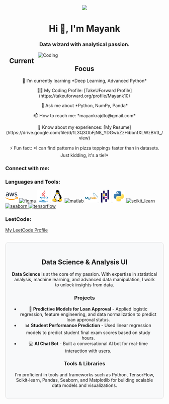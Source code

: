 <p align="center">
  <img src="https://i958.photobucket.com/albums/ae69/skwiglymagazine/Banner_JodieHaslam_zpsaqvmhrfw.gif">
</p>

<h1 align="center">Hi 👋, I'm Mayank</h1>
<h3 align="center">Data wizard with analytical passion.</h3>

<img align="right" alt="Coding" width="400" src="https://i0.wp.com/www.sciencenews.org/wp-content/uploads/2023/04/040823_chatgpt_feat.gif?fit=1024%2C576&amp;ssl=1">

<div align="center">
  <h2>Current Focus</h2>
  <p>🌱 I’m currently learning *Deep Learning, Advanced Python*</p>
  <p>👨‍💻 My Coding Profile: [TakeUForward Profile](https://takeuforward.org/profile/Mayank10)</p>
  <p>💬 Ask me about *Python, NumPy, Panda*</p>
  <p>📫 How to reach me: *mayankrajdto@gmail.com*</p>
  <p>📄 Know about my experiences: [My Resume](https://drive.google.com/file/d/1L3Q3ObFjN8_YDGwbZzHibbnfXLWzBV3_/view)</p>
  <p>⚡ Fun fact: *I can find patterns in pizza toppings faster than in datasets. Just kidding, it's a tie!*</p>
</div>

<h3 align="left">Connect with me:</h3>
<p align="left">
  <!-- Social Links (can be added here) -->
</p>

<h3 align="left">Languages and Tools:</h3>
<p align="left">
  <a href="https://aws.amazon.com" target="_blank" rel="noreferrer"> <img src="https://raw.githubusercontent.com/devicons/devicon/master/icons/amazonwebservices/amazonwebservices-original-wordmark.svg" alt="aws" width="40" height="40"/> </a>
  <a href="https://www.figma.com/" target="_blank" rel="noreferrer"> <img src="https://www.vectorlogo.zone/logos/figma/figma-icon.svg" alt="figma" width="40" height="40"/> </a>
  <a href="https://www.java.com" target="_blank" rel="noreferrer"> <img src="https://raw.githubusercontent.com/devicons/devicon/master/icons/java/java-original.svg" alt="java" width="40" height="40"/> </a>
  <a href="https://www.linux.org/" target="_blank" rel="noreferrer"> <img src="https://raw.githubusercontent.com/devicons/devicon/master/icons/linux/linux-original.svg" alt="linux" width="40" height="40"/> </a>
  <a href="https://www.mathworks.com/" target="_blank" rel="noreferrer"> <img src="https://upload.wikimedia.org/wikipedia/commons/2/21/Matlab_Logo.png" alt="matlab" width="40" height="40"/> </a>
  <a href="https://www.mysql.com/" target="_blank" rel="noreferrer"> <img src="https://raw.githubusercontent.com/devicons/devicon/master/icons/mysql/mysql-original-wordmark.svg" alt="mysql" width="40" height="40"/> </a>
  <a href="https://pandas.pydata.org/" target="_blank" rel="noreferrer"> <img src="https://raw.githubusercontent.com/devicons/devicon/2ae2a900d2f041da66e950e4d48052658d850630/icons/pandas/pandas-original.svg" alt="pandas" width="40" height="40"/> </a>
  <a href="https://www.python.org" target="_blank" rel="noreferrer"> <img src="https://raw.githubusercontent.com/devicons/devicon/master/icons/python/python-original.svg" alt="python" width="40" height="40"/> </a>
  <a href="https://scikit-learn.org/" target="_blank" rel="noreferrer"> <img src="https://upload.wikimedia.org/wikipedia/commons/0/05/Scikit_learn_logo_small.svg" alt="scikit_learn" width="40" height="40"/> </a>
  <a href="https://seaborn.pydata.org/" target="_blank" rel="noreferrer"> <img src="https://seaborn.pydata.org/_images/logo-mark-lightbg.svg" alt="seaborn" width="40" height="40"/> </a>
  <a href="https://www.tensorflow.org" target="_blank" rel="noreferrer"> <img src="https://www.vectorlogo.zone/logos/tensorflow/tensorflow-icon.svg" alt="tensorflow" width="40" height="40"/> </a>
</p>

<h3 align="left">LeetCode:</h3>
<p align="left">
  <a href="https://leetcode.com/Mayank10/" target="_blank">My LeetCode Profile</a>
</p>

<!-- Data Science UI -->
<div style="border: 1px solid #ddd; padding: 20px; margin-top: 30px; border-radius: 10px; background-color: #f8f9fa;">
  <h2 align="center">Data Science & Analysis UI</h2>
  <p align="center">
    <strong>Data Science</strong> is at the core of my passion. With expertise in statistical analysis, machine learning, and advanced data manipulation, I work to unlock insights from data.
  </p>
  <div align="center">
    <h3>Projects</h3>
    <ul>
      <li>🚀 <strong>Predictive Models for Loan Approval</strong> - Applied logistic regression, feature engineering, and data normalization to predict loan approval status.</li>
      <li>📊 <strong>Student Performance Prediction</strong> - Used linear regression models to predict student final exam scores based on study hours.</li>
      <li>💻 <strong>AI Chat Bot</strong> - Built a conversational AI bot for real-time interaction with users.</li>
    </ul>
    <h3>Tools & Libraries</h3>
    <p>I'm proficient in tools and frameworks such as Python, TensorFlow, Scikit-learn, Pandas, Seaborn, and Matplotlib for building scalable data models and visualizations.</p>
  </div>
</div>

<!-- Add more sections as needed -->
